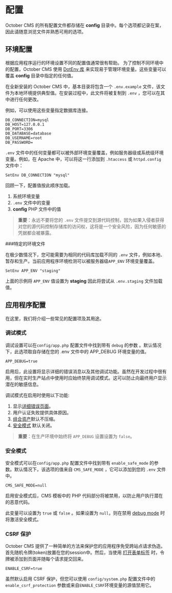 # 配置

October CMS 的所有配置文件都存储在 **config** 目录中。每个选项都记录在案，因此请随意浏览文件并熟悉可用的选项。

## 环境配置

根据应用程序运行的环境设置不同的配置值通常很有帮助。 为了控制不同环境中的配置，October CMS 使用 [DotEnv 库](https://github.com/vlucas/phpdotenv) 来实现易于管理环境变量。这些变量可以覆盖 **config** 目录中指定的任何值。

在全新安装的 October CMS 中，基本目录将包含一个 `.env.example` 文件，该文件为本地环境提供典型值。在安装过程中，此文件将被复制到 `.env` ，您可以在其中进行任何更改。

例如，可以使用这些变量指定数据库连接。

    DB_CONNECTION=mysql
    DB_HOST=127.0.0.1
    DB_PORT=3306
    DB_DATABASE=database
    DB_USERNAME=root
    DB_PASSWORD=

`.env` 文件中的任何变量都可以被外部环境变量覆盖，例如服务器级或系统级环境变量。例如，在 Apache 中，可以将这一行添加到 `.htaccess` 或 `httpd.config` 文件中：

    SetEnv DB_CONNECTION "mysql"

回顾一下，配置值按此顺序加载。

1. 系统环境变量
1. `.env` 文件中的变量
1. **config** PHP 文件中的值

> **重要**：永远不要将您的 `.env` 文件提交到源代码控制，因为如果入侵者获得对您的源代码控制存储库的访问权，这将是一个安全风险，因为任何敏感的凭据都会被暴露。

###特定的环境文件

在极少数情况下，您可能需要为相同的代码库加载不同的 `.env` 文件，例如本地、暂存和生产。当前应用程序环境检测可以被服务器级`APP_ENV` 环境变量覆盖。

    SetEnv APP_ENV "staging"

上面的示例将 `APP_ENV` 值设置为 **staging** 因此将尝试从 `.env.staging` 文件加载值。

## 应用程序配置

在这里，我们将介绍一些常见的配置项及其用途。

### 调试模式

调试设置可以在`config/app.php` 配置文件中找到带有 `debug` 的参数 。默认情况下，此选项取自存储在您的 .env 文件中的 APP_DEBUG 环境变量的值。

    APP_DEBUG=true

启用后，此设置将显示详细的错误消息以及其他调试功能。虽然在开发过程中很有用，但在实时生产站点中使用时应始终禁用调试模式。这可以防止向最终用户显示潜在的敏感信息。

调试模式在启用时使用以下功能:

1. 显示[详细错误页面](../uror-page)。
1. 用户认证失败提供具体原因。
1. [组合资产](../markup/filter-theme.md)默认不压缩。
1. [安全模式](#safe-mode) 默认关闭。

> **重要**：在生产环境中始终将 `APP_DEBUG` 设置设置为 `false`。

### 安全模式

安全模式可以在`config/app.php` 配置文件中找到带有 `enable_safe_mode` 的参数。默认情况下，该选项的值来自 `CMS_SAFE_MODE` ，它可以添加到您的 `.env` 文件中。

    CMS_SAFE_MODE=null

启用安全模式后，CMS 模板中的 PHP 代码部分将被禁用，以防止用户执行潜在的恶意代码。

此变量可以设置为 `true` 或 `false` 。如果设置为 `null`，则在禁用 [debug mode](#debug-mode) 时将激活安全模式。

### CSRF 保护

October CMS 提供了一种简单的方法来保护您的应用程序免受跨站点请求伪造。首先随机令牌(token)放置在您的session中。然后，当使用 [打开表单标签](../services/html.md#form-tokens) 时，令牌被添加到页面并随每个请求提交回来。

    ENABLE_CSRF=true

虽然默认启用 CSRF 保护，但您可以使用 `config/system.php` 配置文件中的 `enable_csrf_protection` 参数或来自`ENABLE_CSRF`环境变量的源值禁用它。